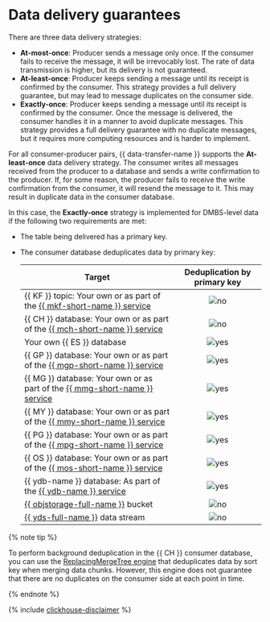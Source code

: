 # Data delivery guarantees

There are three data delivery strategies:

* **At-most-once**: Producer sends a message only once. If the consumer fails to receive the message, it will be irrevocably lost. The rate of data transmission is higher, but its delivery is not guaranteed.
* **At-least-once**: Producer keeps sending a message until its receipt is confirmed by the consumer. This strategy provides a full delivery guarantee, but may lead to message duplicates on the consumer side.
* **Exactly-once**: Producer keeps sending a message until its receipt is confirmed by the consumer. Once the message is delivered, the consumer handles it in a manner to avoid duplicate messages. This strategy provides a full delivery guarantee with no duplicate messages, but it requires more computing resources and is harder to implement.

For all consumer-producer pairs, {{ data-transfer-name }} supports the **At-least-once** data delivery strategy. The consumer writes all messages received from the producer to a database and sends a write confirmation to the producer. If, for some reason, the producer fails to receive the write confirmation from the consumer, it will resend the message to it. This may result in duplicate data in the consumer database.

In this case, the **Exactly-once** strategy is implemented for DMBS-level data if the following two requirements are met:

* The table being delivered has a primary key.
* The consumer database deduplicates data by primary key:

   | Target | Deduplication by primary key |
   |-------------------------------------------------------------------------------|:-----------------------------------------------------------------:|
   | {{ KF }} topic: Your own or as part of the [{{ mkf-short-name }} service](../../managed-kafka/) | ![no](../../_assets/common/no.svg) |
   | {{ CH }} database: Your own or as part of the [{{ mch-short-name }} service](../../managed-clickhouse/) | ![no](../../_assets/common/no.svg) |
   | Your own {{ ES }} database                                                                            | ![yes](../../_assets/common/yes.svg)  |
   | {{ GP }} database: Your own or as part of the [{{ mgp-short-name }} service](../../managed-greenplum/)   | ![yes](../../_assets/common/yes.svg) |
   | {{ MG }} database: Your own or as part of the [{{ mmg-short-name }} service](../../managed-mongodb/)     | ![yes](../../_assets/common/yes.svg) |
   | {{ MY }} database: Your own or as part of the [{{ mmy-short-name }} service](../../managed-mysql/)       | ![yes](../../_assets/common/yes.svg) |
   | {{ PG }} database: Your own or as part of the [{{ mpg-short-name }} service](../../managed-postgresql/)  | ![yes](../../_assets/common/yes.svg) |
   | {{ OS }} database: Your own or as part of the [{{ mos-short-name }} service](../../managed-opensearch/)  | ![yes](../../_assets/common/yes.svg) |
   | {{ ydb-name }} database: As part of the [{{ ydb-name }} service](../../ydb/)                                 | ![yes](../../_assets/common/yes.svg) |
   | [{{ objstorage-full-name }}](../../storage/) bucket                                                          | ![no](../../_assets/common/no.svg) |
   | [{{ yds-full-name }}](../../data-streams/) data stream                                                     | ![no](../../_assets/common/no.svg) |

{% note tip %}

To perform background deduplication in the {{ CH }} consumer database, you can use the [ReplacingMergeTree engine](https://clickhouse.com/docs/ru/engines/table-engines/mergetree-family/replacingmergetree) that deduplicates data by sort key when merging data chunks. However, this engine does not guarantee that there are no duplicates on the consumer side at each point in time.

{% endnote %}

{% include [clickhouse-disclaimer](../../_includes/clickhouse-disclaimer.md) %}
